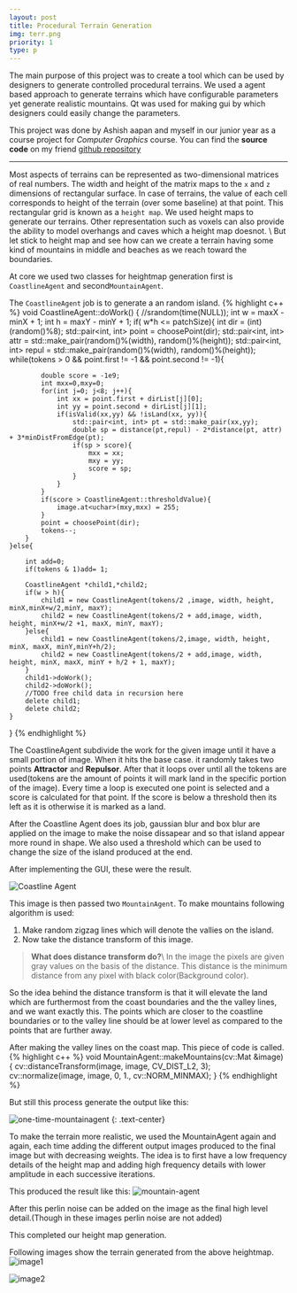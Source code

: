 ```yaml
---
layout: post
title: Procedural Terrain Generation
img: terr.png
priority: 1
type: p
---
```


The main purpose of this project was to create a tool which can be used by designers to generate controlled procedural terrains.
We used a agent based approach to generate terrains which have configurable parameters yet generate realistic mountains.
Qt was used for making gui by which designers could easily change the parameters.

This project was done by Ashish aapan and myself in our junior year as a course project for _Computer Graphics_ course.
You can find the **source code** on my friend [github repository][repo-link]

***

Most aspects of terrains can be represented as two-dimensional matrices of real numbers. The width and height of the matrix maps to the `x` and `z` dimensions of rectangular surface. In case of terrains, the value of each cell corresponds to height of the terrain (over some baseline) at that point. This rectangular grid is known as a `height map`. We used height maps to generate our terrains. Other representation such as voxels can also provide the ability to model overhangs and caves which a height map doesnot. \\
But let stick to height map and see how can we create a terrain having some kind of mountains in middle and beaches as we reach toward the boundaries.

At core we used two classes for heightmap generation first is `CoastlineAgent` and second`MountainAgent`.

The `CoastlineAgent` job is to generate a an random island.
{% highlight c++ %}
void CoastlineAgent::doWork() {
    //srandom(time(NULL));
    int w = maxX - minX + 1;
    int h = maxY - minY + 1;
    if( w*h <= patchSize){
        int dir = (int) (random()%8);
        std::pair<int, int> point = choosePoint(dir);
        std::pair<int, int> attr = std::make_pair(random()%(width), random()%(height));
        std::pair<int, int> repul = std::make_pair(random()%(width), random()%(height));
        while(tokens > 0 && point.first != -1 && point.second != -1){


            double score = -1e9;
            int mxx=0,mxy=0;
            for(int j=0; j<8; j++){
                int xx = point.first + dirList[j][0];
                int yy = point.second + dirList[j][1];
                if(isValid(xx,yy) && !isLand(xx, yy)){
                    std::pair<int, int> pt = std::make_pair(xx,yy);
                    double sp = distance(pt,repul) - 2*distance(pt, attr) + 3*minDistFromEdge(pt);
                    if(sp > score){
                        mxx = xx;
                        mxy = yy;
                        score = sp;
                    }
                }
            }
            if(score > CoastlineAgent::thresholdValue){
                image.at<uchar>(mxy,mxx) = 255;
            }
            point = choosePoint(dir);
            tokens--;
        }
    }else{

        int add=0;
        if(tokens & 1)add= 1;

        CoastlineAgent *child1,*child2;
        if(w > h){
            child1 = new CoastlineAgent(tokens/2 ,image, width, height, minX,minX+w/2,minY, maxY);
            child2 = new CoastlineAgent(tokens/2 + add,image, width, height, minX+w/2 +1, maxX, minY, maxY);
        }else{
            child1 = new CoastlineAgent(tokens/2,image, width, height, minX, maxX, minY,minY+h/2);
            child2 = new CoastlineAgent(tokens/2 + add,image, width, height, minX, maxX, minY + h/2 + 1, maxY);
        }
        child1->doWork();
        child2->doWork();
        //TODO free child data in recursion here
        delete child1;
        delete child2;
    }
}
{% endhighlight %}

The CoastlineAgent subdivide the work for the given image until it have a small portion of image. When it hits the base case.
it randomly takes two points **Attractor** and **Repulsor**. After that it loops over until all the tokens are used(tokens are the amount of points it will mark land in the specific portion of the image). Every time a loop is executed one point is selected and a score is calculated for that point. If the score is below a threshold then its left as it is otherwise it is marked as a land.

After the Coastline Agent does its job, gaussian blur and box blur are applied on the image to make the noise dissapear and so that island appear more round in shape. We also used a threshold which can be used to change the size of the island produced at the end.

After implementing the GUI, these were the result.

![Coastline Agent]({{site.baseurl}}/images/terrain1.png)

This image is then passed two `MountainAgent`. To make mountains following algorithm is used:

1. Make random zigzag lines which will denote the vallies on the island.
2. Now take the distance transform of this image.

>**What does distance transform do?**\\
>In the image the pixels are given gray values on the basis of the distance. This distance is the minimum distance from any pixel with black color(Background color).

So the idea behind the distance transform is that it will elevate the land which are furthermost from the coast boundaries and the the valley lines, and we want exactly this. The points which are closer to the coastline boundaries or to the valley line should be at lower level as compared to the points that are further away.

After making the valley lines on the coast map. This piece of code is called.
{% highlight c++ %}
void MountainAgent::makeMountains(cv::Mat &image) {
    cv::distanceTransform(image, image, CV_DIST_L2, 3);
    cv::normalize(image, image, 0, 1., cv::NORM_MINMAX);
}
{% endhighlight %}

But still this process generate the output like this:

![one-time-mountainagent]({{site.baseurl}}/images/imgres.jpg)
{: .text-center}

To make the terrain more realistic, we used the MountainAgent again and again, each time adding the different output images produced to the final image but with decreasing weights. The idea is to first have a low frequency details of the height map and adding high frequency details with lower amplitude in each successive iterations.

This produced the result like this:
![mountain-agent]({{site.baseurl}}/images/terrain2.png)

After this perlin noise can be added on the image as the final high level detail.(Though in these images perlin noise are not added)

This completed our height map generation.


Following images show the terrain generated from the above heightmap.
![image1]({{site.baseurl}}/images/terrain3.png)

![image2]({{site.baseurl}}/images/terrain4.png)

[repo-link]: https://github.com/Ashish424/ComputerGraphicsProject
